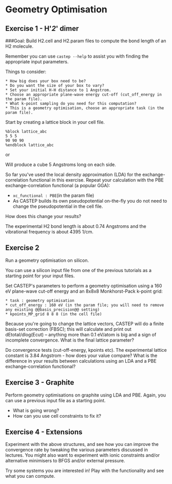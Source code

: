 # Geometry Optimisation

## Exercise 1 - H'_2_' dimer

###Goal: Build H2.cell and H2.param files to compute the bond length of an H2 molecule.

Remember you can use `castep --help` to assist you with finding the appropriate input parameters.

Things to consider:
  ```
* How big does your box need to be?
* Do you want the size of your box to vary?
* Set your initial H-H distance to 1 Angstrom.
* Choose an appropriate plane-wave energy cut-off (cut_off_energy in the param file).
* What k-point sampling do you need for this computation?
* This is a geometry optimisation, choose an appropriate task (in the param file).
```
Start by creating a lattice block in your cell file.

  ```
%block lattice_abc
5 5 5 
90 90 90
%endblock lattice_abc
```

or

Will produce a cube 5 Angstroms long on each side.



So far you've used the local density approximation (LDA) for the exchange-correlation functional in this exercise. Repeat your calculation with the PBE exchange-correlation functional (a popular GGA):

* ``xc_functional : PBE``(in the param file)
* As CASTEP builds its own pseudopotential on-the-fly you do not need to change the pseudopotential in the cell file.



How does this change your results?

The experimental H2 bond length is about 0.74 Angstroms and the vibrational frequency is about 4395 1/cm.

## Exercise 2

Run a geometry optimisation on silicon.

You can use a silicon input file from one of the previous tutorials as a starting point for your input files.

Set CASTEP's parameters to perform a geometry optimisation using a 160 eV plane-wave cut-off energy and an 8x8x8 Monkhorst-Pack k-point grid:

```
* task : geometry optimisation
* cut_off_energy : 160 eV (in the param file; you will need to remove any existing @@basis_precision@@ setting)
* kpoints_MP_grid 8 8 8 (in the cell file)
```

Because you're going to change the lattice vectors, CASTEP will do a finite basis-set correction (FBSC); this will calculate and print out dEtotal/dlog(Ecut) – anything more than 0.1 eV/atom is big and a sign of incomplete convergence.
What is the final lattice parameter?

Do convergence tests (cut-off-energy, kpoints etc). The experimental lattice constant is 3.84 Angstrom - how does your value compare? What is the difference in your results between calculations using an LDA and a PBE exchange-correlation functional?

## Exercise 3 - Graphite

Perform geometry optimisations on graphite using LDA and PBE.  Again, you can use a previous input file as a starting point.

* What is going wrong?
* How can you use cell constraints to fix it?

## Exercise 4 - Extensions
Experiment with the above structures, and see how you can improve the convergence rate by tweaking the various parameters discussed in lectures. You might also want to experiment with ionic constraints and/or alternative minimisers to BFGS and/or external pressure.

Try some systems you are interested in! Play with the functionality and see what you can compute.

